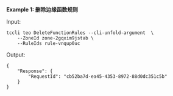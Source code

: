 **Example 1: 删除边缘函数规则**



Input: 

```
tccli teo DeleteFunctionRules --cli-unfold-argument  \
    --ZoneId zone-2gqxim9jstab \
    --RuleIds rule-vnqup0uc
```

Output: 
```
{
    "Response": {
        "RequestId": "cb52ba7d-ea45-4353-8972-88d0dc351c5b"
    }
}
```

